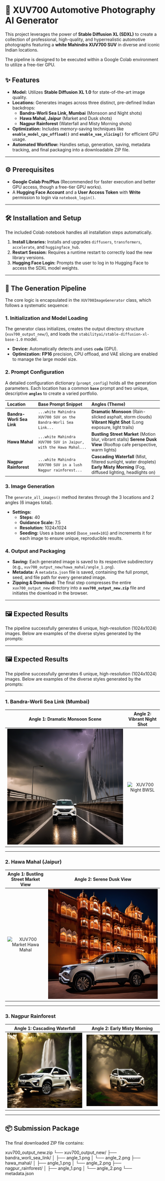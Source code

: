 # 📸 XUV700 Automotive Photography AI Generator

This project leverages the power of **Stable Diffusion XL (SDXL)** to create a collection of professional, high-quality, and hyperrealistic automotive photographs featuring a **white Mahindra XUV700 SUV** in diverse and iconic Indian locations.

The pipeline is designed to be executed within a Google Colab environment to utilize a free-tier GPU.

## ✨ Features

* **Model:** Utilizes **Stable Diffusion XL 1.0** for state-of-the-art image quality.
* **Locations:** Generates images across three distinct, pre-defined Indian backdrops:
    * **Bandra-Worli Sea Link, Mumbai** (Monsoon and Night shots)
    * **Hawa Mahal, Jaipur** (Market and Dusk shots)
    * **Nagpur Rainforest** (Waterfall and Misty Morning shots)
* **Optimization:** Includes memory-saving techniques like **`enable_model_cpu_offload()`** and **`enable_vae_slicing()`** for efficient GPU usage.
* **Automated Workflow:** Handles setup, generation, saving, metadata tracking, and final packaging into a downloadable ZIP file.

---

## ⚙️ Prerequisites

* **Google Colab Pro/Plus** (Recommended for faster execution and better GPU access, though a free-tier GPU works).
* A **Hugging Face Account** and a **User Access Token** with **Write** permission to login via `notebook_login()`.

---

## 🛠️ Installation and Setup

The included Colab notebook handles all installation steps automatically.

1.  **Install Libraries:** Installs and upgrades `diffusers`, `transformers`, `accelerate`, and `huggingface_hub`.
2.  **Restart Session:** Requires a runtime restart to correctly load the new library versions.
3.  **Hugging Face Login:** Prompts the user to log in to Hugging Face to access the SDXL model weights.

---

## 🚀 The Generation Pipeline

The core logic is encapsulated in the `XUV700ImageGenerator` class, which follows a systematic sequence:

### 1. Initialization and Model Loading

The generator class initializes, creates the output directory structure (`xuv700_output_new/`), and loads the `stabilityai/stable-diffusion-xl-base-1.0` model.

* **Device:** Automatically detects and uses **`cuda`** (GPU).
* **Optimization:** **FP16** precision, CPU offload, and VAE slicing are enabled to manage the large model size.

### 2. Prompt Configuration

A detailed configuration dictionary (`prompt_config`) holds all the generation parameters. Each location has a common **`base`** prompt and two unique, descriptive **`angles`** to create a varied portfolio.

| Location | Base Prompt Snippet | Angles (Theme) |
| :--- | :--- | :--- |
| **Bandra-Worli Sea Link** | `...white Mahindra XUV700 SUV on the Bandra-Worli Sea Link...` | **Dramatic Monsoon** (Rain-slicked asphalt, storm clouds) **Vibrant Night Shot** (Long exposure, light trails) |
| **Hawa Mahal** | `...white Mahindra XUV700 SUV in Jaipur, with the Hawa Mahal...` | **Bustling Street Market** (Motion blur, vibrant stalls) **Serene Dusk View** (Rooftop cafe perspective, warm lights) |
| **Nagpur Rainforest** | `...white Mahindra XUV700 SUV in a lush Nagpur rainforest...` | **Cascading Waterfall** (Mist, filtered sunlight, water droplets) **Early Misty Morning** (Fog, diffused lighting, headlights on) |

### 3. Image Generation

The `generate_all_images()` method iterates through the 3 locations and 2 angles (6 images total).

* **Settings:**
    * **Steps:** 40
    * **Guidance Scale:** 7.5
    * **Resolution:** 1024x1024
    * **Seeding:** Uses a base seed (`base_seed=101`) and increments it for each image to ensure unique, reproducible results.

### 4. Output and Packaging

* **Saving:** Each generated image is saved to its respective subdirectory (e.g., `xuv700_output_new/hawa_mahal/angle_1.png`).
* **Metadata:** A `metadata.json` file is saved, containing the full prompt, seed, and file path for every generated image.
* **Zipping & Download:** The final step compresses the entire `xuv700_output_new` directory into a **`xuv700_output_new.zip`** file and initiates the download in the browser.

---

## 🖼️ Expected Results

The pipeline successfully generates 6 unique, high-resolution (1024x1024) images. Below are examples of the diverse styles generated by the prompts:

---

## 🖼️ Expected Results

The pipeline successfully generates 6 unique, high-resolution (1024x1024) images. Below are examples of the diverse styles generated by the prompts:

---

### **1. Bandra-Worli Sea Link (Mumbai)**

| Angle 1: Dramatic Monsoon Scene | Angle 2: Vibrant Night Shot |
| :---: | :---: |
| ![XUV700 Monsoon BWSL](https://raw.githubusercontent.com/TaneshG13/XUV700-Automotive-Photography-AI-Generator/main/Output/bandra_worli_sea_link/angle_1.png) | ![XUV700 Night BWSL](https://raw.githubusercontent.com/TaneshG13/Output/main/xuv700_output_new/bandra_worli_sea_link/angle_2.png) |

---

### **2. Hawa Mahal (Jaipur)**

| Angle 1: Bustling Street Market View | Angle 2: Serene Dusk View |
| :---: | :---: |
| ![XUV700 Market Hawa Mahal](https://raw.githubusercontent.com/TaneshG13/XUV700-Automotive-Photography-AI-Generator/main/Output/angle_1.png) | ![XUV700 Dusk Hawa Mahal](https://raw.githubusercontent.com/TaneshG13/XUV700-Automotive-Photography-AI-Generator/main/Output/hawa_mahal/angle_2.png) |

---

### **3. Nagpur Rainforest**

| Angle 1: Cascading Waterfall | Angle 2: Early Misty Morning |
| :---: | :---: |
| ![XUV700 Waterfall Nagpur](https://raw.githubusercontent.com/TaneshG13/XUV700-Automotive-Photography-AI-Generator/main/Output/nagpur_rainforest/angle_1.png) | ![XUV700 Mist Nagpur](https://raw.githubusercontent.com/TaneshG13/XUV700-Automotive-Photography-AI-Generator/main/Output/nagpur_rainforest/angle_2.png) |

---

## 📦 Submission Package

The final downloaded ZIP file contains:

xuv700_output_new.zip
└── xuv700_output_new/
├── bandra_worli_sea_link/
│   ├── angle_1.png
│   └── angle_2.png
├── hawa_mahal/
│   ├── angle_1.png
│   └── angle_2.png
├── nagpur_rainforest/
│   ├── angle_1.png
│   └── angle_2.png
└── metadata.json

